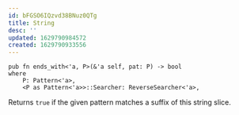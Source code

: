 ```yaml
---
id: bFGSO6IQzvd38BNuz0QTg
title: String
desc: ''
updated: 1629790984572
created: 1629790933556
---
```


```
pub fn ends_with<'a, P>(&'a self, pat: P) -> bool
where
    P: Pattern<'a>,
    <P as Pattern<'a>>::Searcher: ReverseSearcher<'a>,
```

Returns `true` if the given pattern matches a suffix of this string slice.
